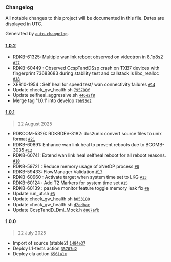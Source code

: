 ### Changelog

All notable changes to this project will be documented in this file. Dates are displayed in UTC.

Generated by [`auto-changelog`](https://github.com/CookPete/auto-changelog).

#### [1.0.2](https://github.com/rdkcentral/test-and-diagnostic/compare/1.0.1...1.0.2)

-  RDKB-61325: Multiple wanlink reboot observed on videotron in 8.1p8s2 [`#27`](https://github.com/rdkcentral/test-and-diagnostic/pull/27)
- RDKB-60449 : Observed  CcspTandDSsp crash on TXB7 devices with fingerprint 73683683  during stability test and callstack is libc_realloc [`#18`](https://github.com/rdkcentral/test-and-diagnostic/pull/18)
- XER10-1954 : Self heal for speed test/ wan connectivity failures [`#14`](https://github.com/rdkcentral/test-and-diagnostic/pull/14)
- Update check_gw_health.sh [`795780f`](https://github.com/rdkcentral/test-and-diagnostic/commit/795780fc0010e6daedbd36184558ea7413066012)
- Update selfheal_aggressive.sh [`446e2f8`](https://github.com/rdkcentral/test-and-diagnostic/commit/446e2f8024cb0847d9e5ea5ca61a99360b802d30)
- Merge tag '1.0.1' into develop [`7bb95d2`](https://github.com/rdkcentral/test-and-diagnostic/commit/7bb95d2b0cf8a3b11c62bed3e7fd09ec8e8e95e0)

#### [1.0.1](https://github.com/rdkcentral/test-and-diagnostic/compare/1.0.0...1.0.1)

> 22 August 2025

- RDKCOM-5326: RDKBDEV-3182: dos2unix convert source files to unix format [`#21`](https://github.com/rdkcentral/test-and-diagnostic/pull/21)
- RDKB-60891: Enhance wan link heal to prevent reboots due to BCOMB-3035 [`#12`](https://github.com/rdkcentral/test-and-diagnostic/pull/12)
- RDKB-60741: Extend wan link heal selfheal reboot for all reboot reasons. [`#10`](https://github.com/rdkcentral/test-and-diagnostic/pull/10)
- RDKB-59721 : Reduce memory usage of xNetDP process [`#8`](https://github.com/rdkcentral/test-and-diagnostic/pull/8)
- RDKB-59433: FlowManager Validation [`#17`](https://github.com/rdkcentral/test-and-diagnostic/pull/17)
-  RDKB-60960 : Activate target when system time set to LKG [`#13`](https://github.com/rdkcentral/test-and-diagnostic/pull/13)
- RDKB-60124 :   Add T2 Markers for system time set [`#15`](https://github.com/rdkcentral/test-and-diagnostic/pull/15)
- RDKB-60139 : passive monitor feature toggle memory leak fix [`#6`](https://github.com/rdkcentral/test-and-diagnostic/pull/6)
- Update run_ut.sh [`#3`](https://github.com/rdkcentral/test-and-diagnostic/pull/3)
- Update check_gw_health.sh [`b053180`](https://github.com/rdkcentral/test-and-diagnostic/commit/b053180d393f3dc19828fab4da7f7da99b99f7d5)
- Update check_gw_health.sh [`d2edbac`](https://github.com/rdkcentral/test-and-diagnostic/commit/d2edbac0354742a9f74e8b7d40f2648898682cc2)
- Update CcspTandD_Dml_Mock.h [`d807efb`](https://github.com/rdkcentral/test-and-diagnostic/commit/d807efb6c1f4c2df82d8bc14bde7729486341751)

#### 1.0.0

> 22 July 2025

- Import of source (stable2) [`1484e37`](https://github.com/rdkcentral/test-and-diagnostic/commit/1484e37955c883ed5e3010d76ff62205b8166c5b)
- Deploy L1-tests action [`35707d2`](https://github.com/rdkcentral/test-and-diagnostic/commit/35707d254d73b576a39c992afd552562853f603f)
- Deploy cla action [`6561a1e`](https://github.com/rdkcentral/test-and-diagnostic/commit/6561a1ee278b01b9296e81715a9737ec1c5b248c)
